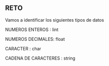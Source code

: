 ## RETO 
Vamos a identificar los siguientes tipos de datos

NUMEROS ENTEROS : Iint

NUMEROS DECIMALES: float

CARACTER : char

CADENA DE CARACTERES : string
